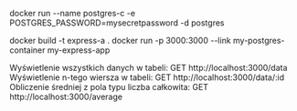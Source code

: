 docker run --name postgres-c -e POSTGRES_PASSWORD=mysecretpassword -d postgres

docker build -t express-a .
docker run -p 3000:3000 --link my-postgres-container my-express-app

Wyświetlenie wszystkich danych w tabeli: GET http://localhost:3000/data
Wyświetlenie n-tego wiersza w tabeli: GET http://localhost:3000/data/:id
Obliczenie średniej z pola typu liczba całkowita: GET http://localhost:3000/average
